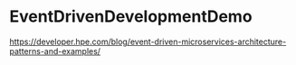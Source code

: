 # EventDrivenDevelopmentDemo

https://developer.hpe.com/blog/event-driven-microservices-architecture-patterns-and-examples/
